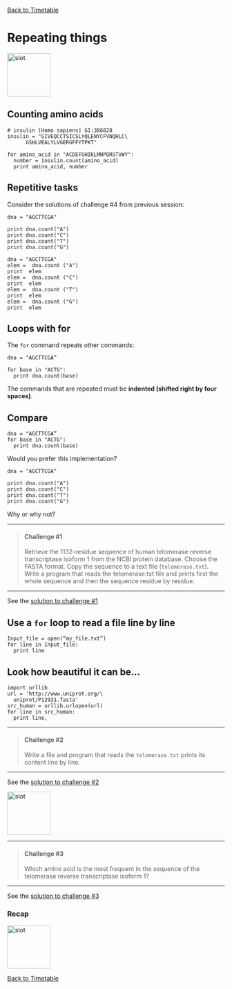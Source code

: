 <a href="https://github.com/joanamarques/python_course"> Back to Timetable</a>


# Repeating things

<img src="../../img/pp7.png" alt="slot" style="width: 100px;"/>

## Counting amino acids

```
# insulin [Homo sapiens] GI:386828
insulin = "GIVEQCCTSICSLYQLENYCFVNQHLC\
      GSHLVEALYLVGERGFFYTPKT"

for amino_acid in "ACDEFGHIKLMNPQRSTVWY":
  number = insulin.count(amino_acid)
  print amino_acid, number
```
## Repetitive tasks
Consider the solutions of challenge #4 from previous session:

```
dna = "AGCTTCGA"

print dna.count("A")
print dna.count("C")
print dna.count("T")
print dna.count("G")
```
```
dna = "AGCTTCGA"
elem =  dna.count ("A")
print  elem
elem =  dna.count ("C")
print  elem
elem =  dna.count ("T")
print  elem
elem =  dna.count ("G")
print  elem
```

## Loops with for
The `for` command repeats other commands:
```
dna = "AGCTTCGA”

for base in "ACTG":
  print dna.count(base)
```

The commands that are repeated must be **indented (shifted right by four spaces)**.


## Compare
```
dna = "AGCTTCGA”
for base in "ACTG":
  print dna.count(base)
```
Would you prefer this implementation?
```
dna = "AGCTTCGA"

print dna.count("A")
print dna.count("C")
print dna.count("T")
print dna.count("G")
```
Why or why not?

---
> ####  **Challenge #1**
>
>Retrieve the 1132-residue sequence of human telomerase reverse transcriptase isoform 1 from the NCBI protein database. Choose the FASTA format. Copy the sequence to a text file (`telomerase.txt`). Write a program that reads the telomerase.txt file and prints first the whole sequence and then the sequence residue by residue.
>
----


See the <a href="https://github.com/joanamarques/python_course/blob/master/day2/2-RepeatingThings/RepeatingThings.solutions.md#solution-to-challenge-1">solution to challenge #1<a/>


## Use a `for` loop to read a file line by line
```
Input_file = open(“my_file.txt”)
for line in Input_file:
  print line
```

## Look how beautiful it can be…
```
import urllib
url = 'http://www.uniprot.org/\
  uniprot/P12931.fasta'
src_human = urllib.urlopen(url)
for line in src_human:
  print line,
```

---
> ####  **Challenge #2**
>
> Write a file and program that reads the `telomerase.txt` prints its content line by line.
>
---

See the <a href="https://github.com/joanamarques/python_course/blob/master/day2/2-RepeatingThings/RepeatingThings.solutions.md#solution-to-challenge-2">solution to challenge #2<a/>


<img src="../../img/pp8.png" alt="slot" style="width: 100px;"/>

---
> ####  **Challenge #3**
>
> Which amino acid is the most frequent in the sequence of the telomerase reverse transcriptase isoform 1?
>
---


See the <a href="https://github.com/joanamarques/python_course/blob/master/day2/2-RepeatingThings/RepeatingThings.solutions.md#solution-to-challenge-3">solution to challenge #3<a/>



### Recap
<img src="../../img/pp9.png" alt="slot" style="width: 100px;"/>

<a href="https://github.com/joanamarques/python_course"> Back to Timetable</a>
